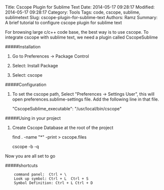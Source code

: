 Title: Cscope Plugin for Sublime Text
Date: 2014-05-17 09:28:17
Modified: 2014-05-17 09:28:17
Category: Tools
Tags: code, cscope, sublime, sublimetext
Slug: cscope-plugin-for-sublime-text
Authors: Ramz
Summary: A brief tutorial to configure cscope plugin for sublime text

 For browsing large c/c++ code base, the best way is to use cscope. To integrate cscope with sublime text, we need a plugin called CscopeSublime

#####Installation

  1. Go to Preferences -> Package Control

  2. Select: Install Package

  3. Select: cscope

#####Configuration

  1. To set the cscope path, Select "Preferences -> Settings User", this will open preferences.sublime-settings file. Add the following line in that file.

		"CscopeSublime_executable": "/usr/local/bin/cscope"

#####Using in your project

  1. Create Cscope Database at the root of the project

    	find . -name "*" -print > cscope.files

		cscope -b -q

  Now you are all set to go

#####shortcuts

        command panel:  Ctrl + \ 
        Look up symbol: Ctrl + L  Ctrl + S
        Symbol Definition: Ctrl + L Ctrl + D
